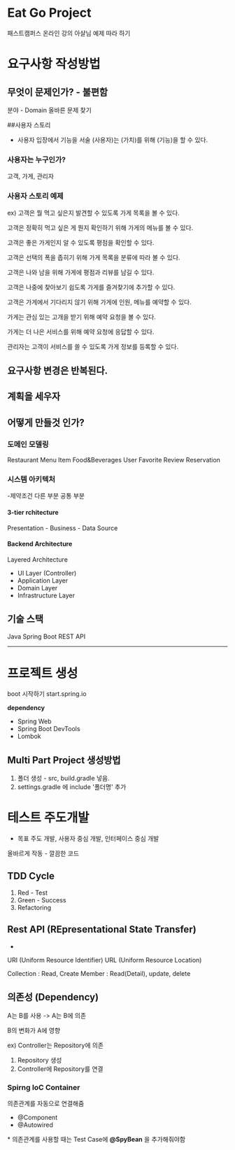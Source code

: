 # Eat Go Project
패스트캠퍼스 온라인 강의 아샬님 예제 따라 하기

# 요구사항 작성방법

## 무엇이 문제인가? - 불편함
분야 - Domain
올바른 문제 찾기

##사용자 스토리
- 사용자 입장에서 기능을 서술
(사용자)는 (가치)를 위해 (기능)을 할 수 있다.

### 사용자는 누구인가?
고객, 가게, 관리자

### 사용자 스토리 예제
ex) 고객은 뭘 먹고 싶은지 발견할 수 있도록 가게 목록을 볼 수 있다.

고객은 정확히 먹고 싶은 게 뭔지 확인하기 위해 가게의 메뉴를 볼 수 있다.

고객은 좋은 가게인지 알 수 있도록 평점을 확인할 수 있다.

고객은 선택의 폭을 좁히기 위해 가게 목록을 분류에 따라 볼 수 있다.

고객은 나와 남을 위해 가게에 평점과 리뷰를 남길 수 있다.

고객은 나중에 찾아보기 쉽도록 가게를 즐겨찾기에 추가할 수 있다.

고객은 가게에서 기다리지 않기 위해 가게에 인원, 메뉴를 예약할 수 있다.

가게는 관심 있는 고개을 받기 위해 예약 요청을 볼 수 있다.

가게는 더 나은 서비스를 위해 예약 요청에 응답할 수 있다.

관리자는 고객이 서비스를 쓸 수 있도록 가게 정보를 등록할 수 있다.

## 요구사항 변경은 반복된다.
## 계획을 세우자

## 어떻게 만들것 인가? 
### 도메인 모델링
Restaurant
Menu Item
Food&Beverages
User
Favorite
Review
Reservation

### 시스템 아키텍처
-제약조건
다른 부분
공통 부분

#### 3-tier rchitecture
Presentation - Business - Data Source

#### Backend Architecture 
Layered Architecture 
- UI Layer (Controller)
- Application Layer
- Domain Layer
- Infrastructure Layer

## 기술 스택
Java
Spring Boot
REST API


------
# 프로젝트 생성
boot 시작하기
start.spring.io

__dependency__
- Spring Web
- Spring Boot DevTools
- Lombok

## Multi Part Project 생성방법
1. 폴더 생성 - src, build.gradle 넣음. 
2. settings.gradle 에 include '폴더명' 추가

# 테스트 주도개발
- 목표 주도 개발, 사용자 중심 개발, 인터페이스 중심 개발

올바르게 작동 - 깔끔한 코드

## TDD Cycle
1. Red - Test
2. Green - Success
3. Refactoring


## Rest API (REpresentational State Transfer)

-
URI (Uniform Resource Identifier)
URL (Uniform Resource Location)

Collection : Read, Create
Member : Read(Detail), update, delete


## 의존성 (Dependency)
A는 B를 사용 -> A는 B에 의존

B의 변화가 A에 영향

ex) Controller는 Repository에 의존
1. Repository 생성
2. Controller에 Repository를 연결

### Spirng IoC Container
의존관계를 자동으로 연결해줌
- @Component
- @Autowired

\* 의존관계를 사용할 때는 Test Case에 __@SpyBean__ 을 추가해줘야함 
